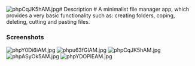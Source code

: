 ![phpCqJK5hAM.jpg](https://bitbucket.org/repo/6yoxM6/images/4107256068-phpCqJK5hAM.jpg)# Description #
A minimalist file manager app, which provides a very basic functionality such as: creating folders, coping, deleting, cutting and pasting files.

### Screenshots ###
![phpY0Di6iAM.jpg](https://bitbucket.org/repo/6yoxM6/images/55722800-phpY0Di6iAM.jpg)
![phpu63fGlAM.jpg](https://bitbucket.org/repo/6yoxM6/images/4259606989-phpu63fGlAM.jpg)
![phpCqJK5hAM.jpg](https://bitbucket.org/repo/6yoxM6/images/2598727652-phpCqJK5hAM.jpg)
![phpASyOk5AM.jpg](https://bitbucket.org/repo/6yoxM6/images/577908994-phpASyOk5AM.jpg)
![phpYDOPlEAM.jpg](https://bitbucket.org/repo/6yoxM6/images/757919929-phpYDOPlEAM.jpg)